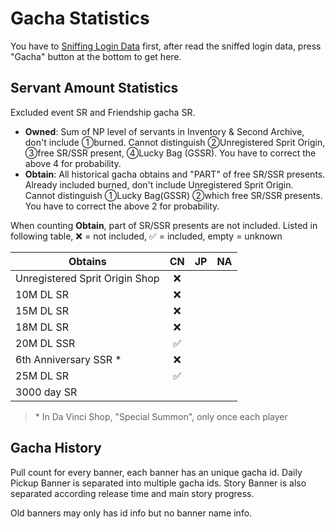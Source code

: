 # Gacha Statistics

You have to [Sniffing Login Data](./index.md) first, after read the sniffed login data, press "Gacha" button at the bottom to get here.

## Servant Amount Statistics

Excluded event SR and Friendship gacha SR.

- **Owned**: Sum of NP level of servants in Inventory & Second Archive, don't include ①burned.
  Cannot distinguish ②Unregistered Sprit Origin, ③free SR/SSR present, ④Lucky Bag (GSSR). You have to correct the above 4 for probability.
- **Obtain**: All historical gacha obtains and "PART" of free SR/SSR presents. Already included burned, don't include Unregistered Sprit Origin. Cannot distinguish ①Lucky Bag(GSSR) ②which free SR/SSR presents. You have to correct the above 2 for probability.

When counting **Obtain**, part of SR/SSR presents are not included. Listed in following table, ❌ = not included, ✅ = included, empty = unknown

| Obtains                        | CN  | JP  | NA  |
| ------------------------------ | :-: | :-: | :-: |
| Unregistered Sprit Origin Shop | ❌  |     |     |
| 10M DL SR                      | ❌  |     |     |
| 15M DL SR                      | ❌  |     |     |
| 18M DL SR                      | ❌  |     |     |
| 20M DL SSR                     | ✅  |     |     |
| 6th Anniversary SSR \*         | ❌  |     |     |
| 25M DL SR                      | ✅  |     |     |
| 3000 day SR                    |     |     |     |

> \* In Da Vinci Shop, "Special Summon", only once each player

## Gacha History

Pull count for every banner, each banner has an unique gacha id.
Daily Pickup Banner is separated into multiple gacha ids.
Story Banner is also separated according release time and main story progress.

Old banners may only has id info but no banner name info.
